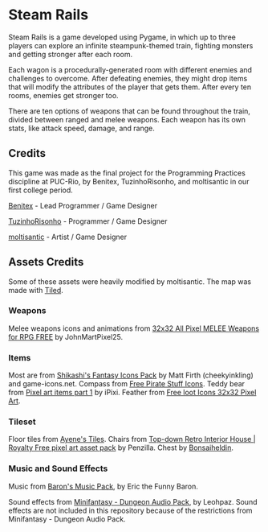 # Steam Rails

Steam Rails is a game developed using Pygame, in which up to three players can explore an infinite steampunk-themed train, fighting monsters and getting stronger after each room.

Each wagon is a procedurally-generated room with different enemies and challenges to overcome. After defeating enemies, they might drop items that will modify the attributes of the player that gets them. After every ten rooms, enemies get stronger too.

There are ten options of weapons that can be found throughout the train, divided between ranged and melee weapons. Each weapon has its own stats, like attack speed, damage, and range.

## Credits

This game was made as the final project for the Programming Practices discipline at PUC-Rio, by Benitex, TuzinhoRisonho, and moltisantic in our first college period.

[Benitex](https://github.com/Benitex) - Lead Programmer / Game Designer

[TuzinhoRisonho](https://github.com/TuzinhoRisonho) - Programmer / Game Designer

[moltisantic](https://github.com/moltisantic) - Artist / Game Designer

## Assets Credits

Some of these assets were heavily modified by moltisantic. The map was made with [Tiled](https://www.mapeditor.org).

### Weapons

Melee weapons icons and animations from [32x32 All Pixel MELEE Weapons for RPG FREE](https://johnmartpixel25.itch.io/32x32-pixel-weapons-for-rpg-free?download) by JohnMartPixel25.

### Items

Most are from [Shikashi's Fantasy Icons Pack](https://cheekyinkling.itch.io/shikashis-fantasy-icons-pack) by Matt Firth (cheekyinkling) and game-icons.net.
Compass from [Free Pirate Stuff Icons](https://free-game-assets.itch.io/free-pirate-stuff-pixel-art-icons).
Teddy bear from [Pixel art items part 1](https://ipixl.itch.io/pixel-art-items-part-1) by iPixi.
Feather from [Free loot Icons 32x32 Pixel Art](https://free-game-assets.itch.io/free-40-loot-icons-pixel-art).

### Tileset

Floor tiles from [Ayene's Tiles](https://forums.rpgmakerweb.com/index.php?threads%2Fayenes-tiles.27710%2F).
Chairs from [Top-down Retro Interior House | Royalty Free pixel art asset pack](https://penzilla.itch.io/top-down-retro-house) by Penzilla.
Chest by [Bonsaiheldin](https://opengameart.org/content/treasure-chests-32x32).

### Music and Sound Effects

Music from [Baron's Music Pack](https://eric-the-funny-baron.itch.io/barons-music-pack), by Eric the Funny Baron.

Sound effects from [Minifantasy - Dungeon Audio Pack](https://leohpaz.itch.io/minifantasy-dungeon-sfx-pack), by Leohpaz.
Sound effects are not included in this repository because of the restrictions from Minifantasy - Dungeon Audio Pack.
